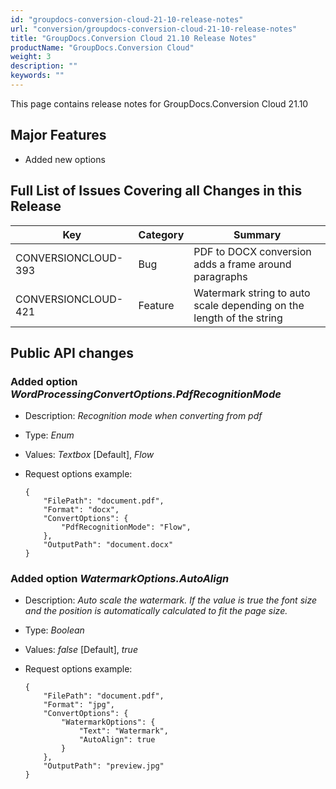 ```yaml
---
id: "groupdocs-conversion-cloud-21-10-release-notes"
url: "conversion/groupdocs-conversion-cloud-21-10-release-notes"
title: "GroupDocs.Conversion Cloud 21.10 Release Notes"
productName: "GroupDocs.Conversion Cloud"
weight: 3
description: ""
keywords: ""
---
```


This page contains release notes for GroupDocs.Conversion Cloud 21.10

## Major Features ##

* Added new options

## Full List of Issues Covering all Changes in this Release ##

|Key|Category|Summary
|---|---|---
|CONVERSIONCLOUD-393|Bug|PDF to DOCX conversion adds a frame around paragraphs
|CONVERSIONCLOUD-421|Feature|Watermark string to auto scale depending on the length of the string

## Public API changes ##

### Added option *WordProcessingConvertOptions.PdfRecognitionMode* ###

* Description: *Recognition mode when converting from pdf*
* Type: *Enum*
* Values: *Textbox* [Default], *Flow*
* Request options example:

    ```javasctipt
    {
        "FilePath": "document.pdf",
        "Format": "docx",
        "ConvertOptions": {
            "PdfRecognitionMode": "Flow",
        },
        "OutputPath": "document.docx"
    }
    ```

### Added option *WatermarkOptions.AutoAlign* ###

* Description: *Auto scale the watermark. If the value is true the font size and the position is automatically calculated to fit the page size.*
* Type: *Boolean*
* Values: *false* [Default], *true*
* Request options example:

    ```javasctipt
    {
        "FilePath": "document.pdf",
        "Format": "jpg",
        "ConvertOptions": {
            "WatermarkOptions": {
                "Text": "Watermark",
                "AutoAlign": true
            }
        },
        "OutputPath": "preview.jpg"
    }
    ```
